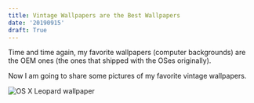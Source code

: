 ```yaml
---
title: Vintage Wallpapers are the Best Wallpapers
date: '20190915'
draft: True
---
```


Time and time again, my favorite wallpapers (computer backgrounds) are the OEM
ones (the ones that shipped with the OSes originally).

Now I am going to share some pictures of my favorite vintage wallpapers.

![OS X Leopard wallpaper](os-x.png)
